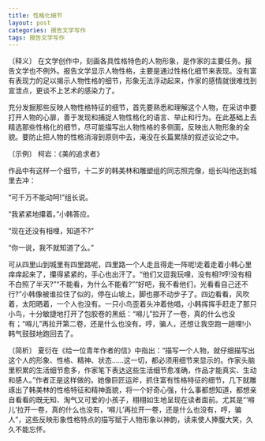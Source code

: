 ```yaml
---
title: 性格化细节
layout: post
categories: 报告文学写作
tags: 报告文学写作
---
```


〔释义〕 在文学创作中，刻画各具性格特色的人物形象，是作家的主要任务。报告文学也不例外。报告文学显示人物性格，主要是通过性格化细节来表现。没有富有表现力的足以揭示人物性格的细节，形象无法浮动起来，作家的感情就很难找到宣泄点，更谈不上艺术的感染力了。

充分发掘那些反映人物性格特征的细节，首先要熟悉和理解这个人物，在采访中要打开人物的心扉，善于发现和捕捉人物性格化的语言、举止和行为。在此基础上去精选那些性格化的细节，尽可能描写出人物性格的多侧面，反映出人物形象的全貌。要防止把人物的性格消溶到原则中去，淹没在长篇累牍的叙述议论之中。

〔示例〕 柯岩：《美的追求者》

作品中有这样一个细节，十二岁的韩美林和雕塑组的同志照完像，组长叫他送到城里去冲：

“可千万不能动呵!”组长说。

“我紧紧地攥着。”小韩答应。

“现在还没有相哩，知道不?”

“你一说，我不就知道了么。”

可从四里山到城里有四里路呢，四里路一个人走且得走一阵呢!走着走着小韩心里痒痒起来了，攥得紧紧的，手心也出汗了。“他们又逗我玩哩，没有相?哼!没有相不白照了半天?”“不能看，为什么不能看?”“好吧，我不看他们，光看看自己还不行?”小韩像被谁拉住了似的，停在山坡上，脚也挪不动步子了。四边看看，风吹着，太阳晒着，一个人也没有。一只小鸟歪着头冲着他唱，小韩挥挥手赶走了那只小鸟，十分敏捷地打开了包胶卷的黑纸：“嘚儿”拉开了一卷，真的什么也没有；“嘚儿”再拉开第二卷，还是什么也没有。哼，骗人，还想让我空跑一趟哩!小韩气鼓鼓地跑回去了。

〔简析〕 夏衍在《给一位青年作者的信》中指出：“描写一个人物，就仔细描写出这个人的形象、性格、精神、状态……这一切，都必须用细节来显示的。作家头脑里积累的生活细节愈多，作家笔下表达这些生活细节愈准确，作品才能真实、生动和感人。”作者正是这样做的。她像巨匠运斧，抓住富有性格特征的细节，几下就雕琢出了韩美林的性格特征和精神面貌，将一个好奇心强，什么事都想知道，都想亲自看看的既无知、淘气又可爱的小孩子，栩栩如生地呈现在读者面前。尤其是“‘嘚儿’拉开一卷，真的什么也没有，‘嘚儿’再拉开一卷，还是什么也没有，哼，骗人”，这些反映形象性格特点的描写赋于人物形象以神韵，读来使人捧腹大笑，久久不能忘怀。 